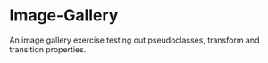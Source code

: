 # Image-Gallery
An image gallery exercise testing out pseudoclasses, transform and transition properties.
